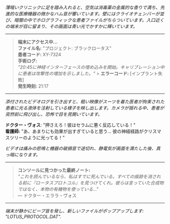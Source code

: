 _薄暗いクリニックに足を踏み入れると、空気は消毒薬の金属的な香りで満ち、先進的な医療機器の微かなハム音が響いています。壁にはクライオチェンバーが並び、暗闇の中でホログラフィックな患者ファイルがちらついています。入口近くの端末が目に留まり、その画面は青い光でかすかに輝いています。_

---

> **端末にアクセス中...**  
> **ファイル名:** "プロジェクト: ブラックロータス"  
> **患者コード:** XY-7324  
> **手術ログ:**  
> _"20:45に神経インターフェースの埋め込みを開始。キャリブレーション中に患者は攻撃性の増加を示しました。"_ > **エラーコード:** [インプラント失敗]  
> **発生時刻:** 21:17

---

_添付されたビデオログを引き出すと、粗い映像がスーツを着た医者が拘束された患者に光る液体を注射している様子を映し出します。カメラが揺れる中、患者が突然前に飛び出し、恐怖で目を見開いています。_

**ドクター・ヴォス**: "押さえろ！彼はセラムに悪く反応している！"  
**看護師:** "あ、あまりにも効果が出すぎていると思う... 彼の神経経路がクリスマスツリーのように光ってる！"

_ビデオは痛みの悲鳴と機器の破損音で途切れ、静電気が画面を満たした後、真っ暗になります。_

---

> **コンソールに見つかった最終ノート:**  
> _"これを読んでいるなら、私はすでに死んでいる。すべての痕跡を消される前に『ロータスプロトコル』を見つけてくれ。彼らは言っていた合成物ではなく、本物の有機物を使っている..."_  
> — ドクター・エララ・ヴォス

---

_端末が静かにビープ音を発し、新しいファイルがポップアップします: "LOTUS_PROTOCOL.DAT"._
